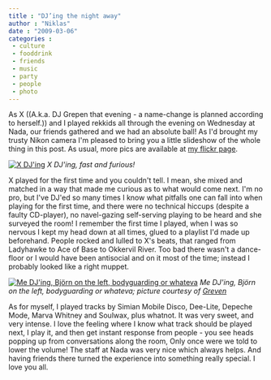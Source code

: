 ```yaml
---
title : "DJ’ing the night away"
author : "Niklas"
date : "2009-03-06"
categories : 
 - culture
 - fooddrink
 - friends
 - music
 - party
 - people
 - photo
---
```


As X ((A.k.a. DJ Grepen that evening - a name-change is planned according to herself.)) and I played rekkids all through the evening on Wednesday at Nada, our friends gathered and we had an absolute ball! As I'd brought my trusty Nikon camera I'm pleased to bring you a little slideshow of the whole thing in this post. As usual, more pics are available at [my flickr page](http://flickr.com/photos/pivic).

[![X DJ'ing](http://farm4.static.flickr.com/3655/3332671840_3132405425.jpg)](http://www.flickr.com/photos/pivic/3332671840) _X DJ'ing, fast and furious!_

X played for the first time and you couldn't tell. I mean, she mixed and matched in a way that made me curious as to what would come next. I'm no pro, but I've DJ'ed so many times I know what pitfalls one can fall into when playing for the first time, and there were no technical hiccups (despite a faulty CD-player), no navel-gazing self-serving playing to be heard and she surveyed the room! I remember the first time I played, when I was so nervous I kept my head down at all times, glued to a playlist I'd made up beforehand. People rocked and lulled to X's beats, that ranged from Ladyhawke to Ace of Base to Okkervil River. Too bad there wasn't a dance-floor or I would have been antisocial and on it most of the time; instead I probably looked like a right muppet.

[![Me DJ'ing, Björn on the left, bodyguarding or whateva](http://farm4.static.flickr.com/3360/3330705488_28386927b2.jpg)](http://www.flickr.com/photos/wilhelmpetersson/3330705488) _Me DJ'ing, Björn on the left, bodyguarding or whateva; picture courtesy of [Greven](http://www.flickr.com/photos/wilhelmpetersson)_

As for myself, I played tracks by Simian Mobile Disco, Dee-Lite, Depeche Mode, Marva Whitney and Soulwax, plus whatnot. It was very sweet, and very intense. I love the feeling where I know what track should be played next, I play it, and then get instant response from people - you see heads popping up from conversations along the room, Only once were we told to lower the volume! The staff at Nada was very nice which always helps. And having friends there turned the experience into something really special. I love you all.

<script src="http://widgets.fotonauts.com/albums/a3271184-68c6-4b8b-851d-b37a96f9a07e/widget/width/500" type="text/javascript"></script>

